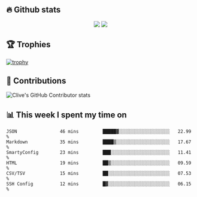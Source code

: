 ## &#128293; Github stats

<!-- GitHub Readme Streak Stats - https://github.com/DenverCoder1/github-readme-streak-stats -->
<p align="center">

<picture>
  <source 
    srcset="https://github-readme-stats.vercel.app/api?username=clivewalkden&count_private=true&show_icons=true&theme=darcula"
    media="(prefers-color-scheme: dark)"
  />
  <source
    srcset="https://github-readme-stats.vercel.app/api?username=clivewalkden&count_private=true&show_icons=true&theme=calm"
    media="(prefers-color-scheme: light), (prefers-color-scheme: no-preference)"
  />
  <img src="https://github-readme-stats.vercel.app/api?username=clivewalkden&count_private=true&show_icons=true&theme=darcula" />
</picture>

<a href="https://git.io/streak-stats" target="_blank">
  <img src="http://github-readme-streak-stats.herokuapp.com?user=clivewalkden&theme=darcula&date_format=j%20M%5B%20Y%5D" />
</a>

</p>

## &#127942; Trophies
[![trophy](https://github-profile-trophy.vercel.app/?username=clivewalkden&theme=onedark)](https://github.com/clivewalkden/github-profile-trophy)

## &#129309; Contributions
![Clive's GitHub Contributor stats](https://github-contributor-stats.vercel.app/api?username=clivewalkden)

## &#128202; This week I spent my time on
<!--START_SECTION:waka-->

```text
JSON                46 mins         █████▓░░░░░░░░░░░░░░░░░░░   22.99 %
Markdown            35 mins         ████▒░░░░░░░░░░░░░░░░░░░░   17.67 %
SmartyConfig        23 mins         ███░░░░░░░░░░░░░░░░░░░░░░   11.41 %
HTML                19 mins         ██▒░░░░░░░░░░░░░░░░░░░░░░   09.59 %
CSV/TSV             15 mins         ██░░░░░░░░░░░░░░░░░░░░░░░   07.53 %
SSH Config          12 mins         █▓░░░░░░░░░░░░░░░░░░░░░░░   06.15 %
```

<!--END_SECTION:waka-->
